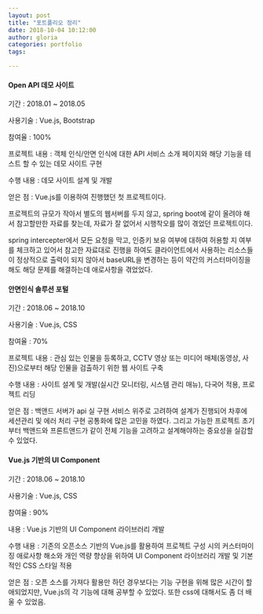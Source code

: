 ```yaml
---
layout: post
title: "포트폴리오 정리"
date: 2018-10-04 10:12:00
author: gloria
categories: portfolio
tags: 

---
```


#### Open API 데모 사이트

기간 : 2018.01 ~ 2018.05

사용기술 : Vue.js, Bootstrap

참여율 : 100%

프로젝트 내용 : 객체 인식/안면 인식에 대한 API 서비스 소개 페이지와 해당 기능을 테스트 할 수 있는 데모 사이트 구현

수행 내용 : 데모 사이트 설계 및 개발

얻은 점 : Vue.js를 이용하여 진행했던 첫 프로젝트이다.

프로젝트의 규모가 작아서 별도의 웹서버를 두지 않고, spring boot에 같이 올려야 해서 참고할만한 자료를 찾는데, 자료가 잘 없어서 시행착오를 많이 겪었던 프로젝트이다.

spring intercepter에서 모든 요청을 막고, 인증키 보유 여부에 대하여 허용할 지 여부를 체크하고 있어서 참고한 자료대로 진행을 하여도 클라이언트에서 사용하는 리소스들이 정상적으로 출력이 되지 않아서 baseURL을 변경하는 등이 약간의  커스터마이징을 해도 해당 문제를 해결하는데  애로사항을 겪었었다.



#### 안면인식 솔루션 포털

기간 : 2018.06 ~ 2018.10

사용기술 : Vue.js, CSS

참여율 : 70%

프로젝트 내용 : 관심 있는 인물을 등록하고, CCTV 영상 또는 미디어 매체(동영상, 사진)으로부터 해당 인물을 검출하기 위한 웹 사이트 구축

수행 내용 : 사이트 설계 및 개발(실시간 모니터링, 시스템 관리 매뉴), 다국어 적용, 프로젝트 리딩

얻은 점 : 백앤드 서버가 api 실 구현 서비스 위주로 고려하여 설계가 진행되어 차후에 세션관리 및 에러 처리 구현 공통화에 많은 고민을 하였다. 그리고 가능한 프로젝트 초기부터 백앤드와 프론트앤드가 같이 전체 기능을 고려하고 설계해야하는 중요성을 실감할 수 있었다.



#### Vue.js 기반의 UI Component

기간 : 2018.06 ~ 2018.10

사용기술 : Vue.js, CSS

참여율 : 90%

내용 : Vue.js 기반의 UI Component 라이브러리 개발

수행 내용 : 기존의 오픈소스 기반의 Vue.js를 활용하여 프로젝트 구성 시의 커스터마이징 애로사항 해소와 개인 역량 향상을 위하여  UI Component 라이브러리 개발 및 기본적인 CSS 스타일 적용

얻은 점 : 오픈 소스를 가져다 활용만 하던 경우보다는 기능 구현을 위해 많은 시간이 할애되었지만, Vue.js의 각 기능에 대해 공부할 수 있었다. 또한 css에 대해서도 좀 더 배울 수 있었음.











